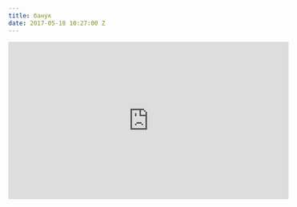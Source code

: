 ```yaml
---
title: банук
date: 2017-05-18 10:27:00 Z
---
```


<iframe width="560" height="315" src="https://www.youtube.com/embed/xdJwG_9kF8s" frameborder="0" allowfullscreen></iframe>
